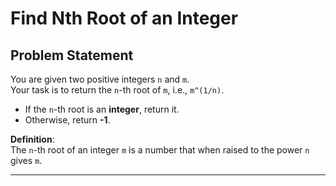 # Find Nth Root of an Integer

## Problem Statement
You are given two positive integers `n` and `m`.  
Your task is to return the `n`-th root of `m`, i.e., `m^(1/n)`.

- If the `n`-th root is an **integer**, return it.
- Otherwise, return **-1**.

**Definition**:  
The `n`-th root of an integer `m` is a number that when raised to the power `n` gives `m`.

---
